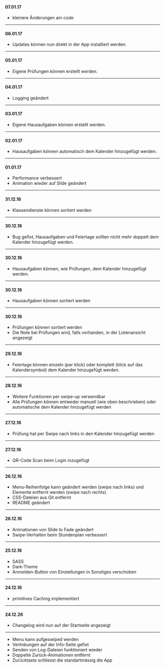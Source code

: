 #### 07.01.17
* kleinere &Auml;nderungen am code
---
#### 06.01.17
* Updates k&ouml;nnen nun direkt in der App installiert werden.
---
#### 05.01.17
* Eigene Pr&uuml;fungen k&ouml;nnen erstellt werden.
---
#### 04.01.17
* Logging ge&auml;ndert
---
#### 03.01.17
* Eigene Hausaufgaben k&ouml;nnen erstellt werden.
---
#### 02.01.17
* Hausaufgaben k&ouml;nnen automatisch dem Kalender hinzugef&uuml;gt werden.
---
#### 01.01.17
* Performance verbessert
* Animation wieder auf Slide ge&auml;ndert
---
#### 31.12.16
* Klassendienste k&ouml;nnen sortiert werden
---
#### 30.12.16
* Bug gefixt, Hausaufgaben und Feiertage sollten nicht mehr doppelt dem Kalender hinzugef&uuml;gt werden.
---
#### 30.12.16
* Hausaufgaben k&ouml;nnen, wie Pr&uuml;fungen, dem Kalender hinzugef&uuml;gt werden.
---
#### 30.12.16
* Hausaufgaben k&ouml;nnen sortiert werden
---
#### 30.12.16
* Pr&uuml;fungen k&ouml;nnen sortiert werden
* Die Note bei Pr&uuml;fungen wird, falls vorhanden, in der Listenansicht angezeigt
---
#### 29.12.16
* Feiertage k&ouml;nnen einzeln (per klick) oder komplett (klick auf das Kalendersymbol) dem Kalender hinzugef&uuml;gt werden.
---
#### 28.12.16
* Weitere Funktionen per swipe-up verwendbar
* Alle Pr&uuml;fungen k&ouml;nnen entweder manuell (wie oben beschrieben) oder automatische dem Kalender hinzugef&uuml;gt werden
---
#### 27.12.16
* Pr&uuml;fung hat per Swipe nach links in den Kalender hinzugef&uuml;gt werden
---
#### 27.12.16
* QR-Code Scan beim Login inzugef&uuml;gt
---
#### 26.12.16
* Menu-Reihenfolge kann ge&auml;ndert werden (swipe nach links) und Elemente entfernt werden (swipe nach rechts)
* CSS-Dateien aus Git entfernt
* README ge&auml;ndert
---
#### 26.12.16
* Animationen von Slide to Fade ge&auml;ndert
* Swipe-Verhalten beim Stundenplan verbessert
---
#### 25.12.16
* SASS
* Dark-Theme
* Anmelden-Button von Einstellungen in Sonstiges verschoben
---
#### 24.12.16
* primitives Caching implementiert
---
#### 24.12.26
* Changelog wird nun auf der Startseite angezeigt
---
* Menu kann aufgeswiped werden
* Verlinkungen auf der Info-Seite gefixt
* Senden von Log-Dateien funktioniert wieder
* Doppelte Zur&uuml;ck-Animationen entfernt
* Zur&uuml;cktaste schliesst die standartm&auml;ssig die App
